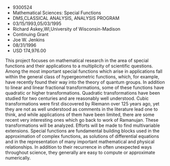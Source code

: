 
* 9300524
* Mathematical Sciences: Special Functions
* DMS,CLASSICAL ANALYSIS, ANALYSIS PROGRAM
* 03/15/1993,05/03/1995
* Richard Askey,WI,University of Wisconsin-Madison
* Continuing Grant
* Joe W. Jenkins
* 08/31/1996
* USD 174,976.00

This project focuses on mathematical research in the area of special functions
and their applications to a multiplicity of scientific questions. Among the most
important special functions which arise in applications fall within the general
class of hypergeometric functions, which, for example, have recently found their
way into the theory of quantum groups. In addition to linear and linear
fractional transformations, some of these functions have quadratic or higher
transformations. Quadratic transformations have been studied for two centuries
and are reasonably well understood. Cubic transformations were first discovered
by Riemann over 125 years ago, yet they are not as well understood as comments
in the literature lead one to think, and while applications of them have been
limited, there are some recent very interesting ones which go back to work of
Ramanujan. These transformations will be analyzed. Efforts will be made to find
multivariable extensions. Special functions are fundamental building blocks used
in the approximation of complex functions, as solutions of differential
equations and in the representation of many important mathematical and physical
relationships. In addition to their recurrence in often unexpected ways
throughout science, they generally are easy to compute or approximate
numerically.
